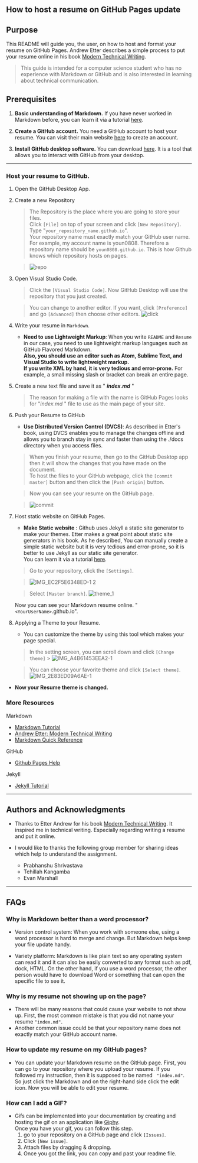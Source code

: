 ## How to host a resume on GitHub Pages update

## Purpose

This README will guide you, the user, on how to host and format your resume on GitHub Pages. Andrew Etter describes a simple process to put your resume online in his book [Modern Technical Writing](https://www.amazon.ca/Modern-Technical-Writing-Introduction-Documentation-ebook/dp/B01A2QL9SS).

> This guide is intended for a computer science student who has no experience with Markdown or GitHub and is also interested in learning about technical communication.

## Prerequisites

1. **Basic understanding of Markdown.**
   If you have never worked in Markdown before, you can learn it via a tutorial [here](#More-Resources).

2. **Create a GitHub account.** You need a GitHub account to host your resume. You can visit their main website [here](https://github.com/join) to create an account.

3. **Install GitHub desktop software.** You can download [here](https://desktop.github.com/). It is a tool that allows you to interact with GitHub from your desktop.

---

### Host your resume to GitHub.

1.  Open the GitHub Desktop App.

1.  Create a new Repository

    > The Repository is the place where you are going to store your files.<br>
    > Click `[File]` on top of your screen and click `[New Repository]`.<br>
    > Type "`your_repository_name.github.io`".<br>
    > Your repository name must exactly match your GitHub user name.<br>
    > For example, my account name is youn0808. Therefore a repository name should be `youn0808.github.io`. This is how Github knows which repository hosts on pages.

    > ![repo](https://user-images.githubusercontent.com/57551793/97372034-a4851e00-1880-11eb-9bf4-3bb03aaa6ce9.gif)

1.  Open Visual Studio Code.

    > Click the `[Visual Studio Code]`. Now GitHub Desktop will use the repository that you just created.

    > You can change to another editor. If you want, click `[Preference]` and go `[Advanced]` then choose other editors.
    > ![click](https://user-images.githubusercontent.com/57551793/97372256-34c36300-1881-11eb-918e-e5dcbcf97838.png)

1.  Write your resume in `Markdown`.

    - **Need to use Lightweight Markup**: When you write `README` and `Resume` in our case, you need to use lightweight markup languages such as GitHub Flavored Markdown. <br>
      **Also, you should use an editor such as Atom, Sublime Text, and Visual Studio to write lightweight markup.<br> If you write XML by hand, it is very tedious and error-prone.** For example, a small missing slash or bracket can break an entire page.

1.  Create a new text file and save it as " **_index<i></i>.md_** "

    > The reason for making a file with the name is GitHub Pages looks for "_index<i></i>.md_ " file to use as the main page of your site.

1.  Push your Resume to GitHub

    - **Use Distributed Version Control (DVCS)**: As described in Etter's book, using DVCS enables you to manage the changes offline and allows you to branch stay in sync and faster than using the ./docs directory when you access files.

    > When you finish your resume, then go to the GitHub Desktop app then it will show the changes that you have made on the document.<br>
    > To host the files to your GitHub webpage, click the `[commit master]` button and then click the `[Push origin]` button.

    > Now you can see your resume on the GitHub page.

    > ![commit](https://user-images.githubusercontent.com/57551793/97372613-072ae980-1882-11eb-8252-5f538e6a8daa.gif)

1.  Host static website on GitHub Pages.

    - **Make Static website** :
      Github uses Jekyll a static site generator to make your themes. Etter makes a great point about static site generators in his book. As he described, You can manually create a simple static website but it is very tedious and error-prone, so it is better to use Jekyll as our static site generator.<br> You can learn it via a tutorial [here](#More-Resources).

    > Go to your repository, click the `[Settings]`.

    > ![IMG_EC2F5E6348ED-1 2](https://user-images.githubusercontent.com/57551793/97400157-a1a81e80-18bc-11eb-8bfe-2f77213dcb00.jpeg)

    > Select `[Master branch]`.
    > ![theme_1](https://user-images.githubusercontent.com/57551793/97400490-3448bd80-18bd-11eb-92ab-3aff29bb584f.gif)

    Now you can see your Markdown resume online. "`<YourUserName>`.github.io".

1.  Applying a Theme to your Resume.

    - You can customize the theme by using this tool which makes your page special.

    > In the setting screen, you can scroll down and click `[Change theme]` > ![IMG_A4B61453EEA2-1](https://user-images.githubusercontent.com/57551793/97402107-fd27db80-18bf-11eb-942e-18ecfb8e2491.jpeg)

    > You can choose your favorite theme and click `[Select theme]`.
    > ![IMG_2E83ED09A6AE-1](https://user-images.githubusercontent.com/57551793/97402151-10d34200-18c0-11eb-9d10-66a5f72f77e8.jpeg)

- **Now your Resume theme is changed.**

### More Resources

Markdown

- [Markdown Tutorial](https://www.markdowntutorial.com/)
- [Andrew Etter: Modern Technical Writing](https://www.amazon.ca/Modern-Technical-Writing-Introduction-Documentation-ebook/dp/B01A2QL9SS)
- [Markdown Quick Reference](https://github.com/adam-p/markdown-here/wiki/Markdown-Cheatsheet)

GitHub

- [Github Pages Help](https://help.github.com/en/github/working-with-github-pages)

Jekyll

- [Jekyll Tutorial](https://www.youtube.com/playlist?list=PLLAZ4kZ9dFpOPV5C5Ay0pHaa0RJFhcmcB)

---

## Authors and Acknowledgments

- Thanks to Etter Andrew for his book [Modern Technical Writing](https://www.amazon.ca/Modern-Technical-Writing-Introduction-Documentation-ebook/dp/B01A2QL9SS). It inspired me in technical writing. Especially regarding writing a resume and put it online.

- I would like to thanks the following group member for sharing ideas which help to understand the assignment.
  - Prabhanshu Shrivastava
  - Tehillah Kangamba
  - Evan Marshall

---

## FAQs

### **Why is Markdown better than a word processor?**

- Version control system: When you work with someone else, using a word processor is hard to merge and change. But Markdown helps keep your file update handy.

- Variety platform: Markdown is like plain text so any operating system can read it and it can also be easily converted to any format such as pdf, dock, HTML. On the other hand, if you use a word processor, the other person would have to download Word or something that can open the specific file to see it.

### **Why is my resume not showing up on the page?**

- There will be many reasons that could cause your website to not show up. First, the most common mistake is that you did not name your resume `"index.md"`.<br>
- Another common issue could be that your repository name does not exactly match your GitHub account name.

### **How to update my resume on my GitHub pages?**

- You can update your Markdown resume on the GitHub page. First, you can go to your repository where you upload your resume. If you followed my instruction, then it is supposed to be named ` "index.md"`. So just click the Markdown and on the right-hand side click the edit icon. Now you will be able to edit your resume.

### **How can I add a GIF?**

- Gifs can be implemented into your documentation by creating and hosting the gif on an application like [Giphy](https://giphy.com/).<br> Once you have your gif, you can follow this step.
  1. go to your repository on a GitHub page and click `[Issues]`.
  1. Click `[New issue]`.
  1. Attach files by dragging & dropping.
  1. Once you got the link, you can copy and past your readme file.
